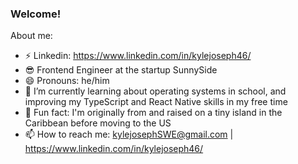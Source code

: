 ### Welcome!

About me: 
- ⚡ Linkedin: https://www.linkedin.com/in/kylejoseph46/
- 😎 Frontend Engineer at the startup SunnySide 
- 😄 Pronouns: he/him
- 🌱 I’m currently learning about operating systems in school, and improving my TypeScript and React Native skills in my free time
- 🌴 Fun fact: I'm originally from and raised on a tiny island in the Caribbean before moving to the US
- 📫 How to reach me: kylejosephSWE@gmail.com | https://www.linkedin.com/in/kylejoseph46/
